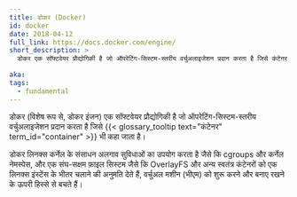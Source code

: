 ```yaml
---
title: डोकर (Docker)
id: docker
date: 2018-04-12
full_link: https://docs.docker.com/engine/
short_description: >
  डोकर एक सॉफ्टवेयर प्रौद्योगिकी है जो ऑपरेटिंग-सिस्टम-स्तरीय वर्चुअलाइजेशन प्रदान करता है जिसे कंटेनर भी कहा जाता है।

aka:
tags:
  - fundamental
---
```


डोकर (विशेष रूप से, डोकर इंजन) एक सॉफ्टवेयर प्रौद्योगिकी है जो ऑपरेटिंग-सिस्टम-स्तरीय वर्चुअलाइजेशन प्रदान करता है जिसे {{< glossary_tooltip text="कंटेनर" term_id="container" >}} भी कहा जाता है।

<!--more-->

डोकर लिनक्स कर्नेल के संसाधन अलगाव सुविधाओं का उपयोग करता है जैसे कि cgroups और कर्नेल नेमस्पेस, और एक संघ-सक्षम फ़ाइल सिस्टम जैसे कि OverlayFS और अन्य स्वतंत्र कंटेनरों को एक लिनक्स इंस्टेंस के भीतर चलाने की अनुमति देते हैं, वर्चुअल मशीन (भीएम) को शुरू करने और बनाए रखने के ऊपरी हिस्से से बचते हैं।
